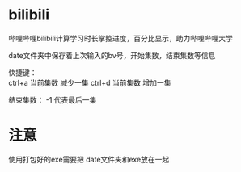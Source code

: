 # bilibili
哔哩哔哩bilibili计算学习时长掌控进度，百分比显示，助力哔哩哔哩大学


date文件夹中保存着上次输入的bv号，开始集数，结束集数等信息

快捷键：  
ctrl+a  当前集数 减少一集
ctrl+d  当前集数 增加一集

结束集数：
-1 代表最后一集


# 注意
使用打包好的exe需要把 date文件夹和exe放在一起
